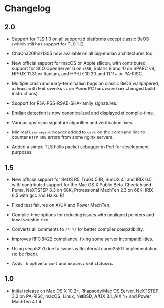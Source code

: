 # Changelog

## 2.0

- Support for TLS 1.3 on all supported platforms except classic BeOS
  (which still has support for TLS 1.2).

- ChaCha20Poly1305 now available on all big-endian architectures too.

- New official support for macOS on Apple silicon, with contributed support
  for SCO OpenServer 6 on `i386`, Solaris 9 and 10 on SPARC v9, HP-UX 11.31
  on Itanium, and HP-UX 10.20 and 11.11+ on PA-RISC.

- Multiple crash and early-termination bugs on classic BeOS wallpapered, at
  least with Metrowerks `cc` on PowerPC hardware (see changed build
  instructions).

- Support for RSA-PSS-RSAE-SHA-family signatures.

- Endian detection is now canonicalized and displayed at compile-time.

- Various upstream signature algorithm and verification fixes.

- Minimal `User-Agent` header added to `carl` on the command line to counter
  `HTTP 500` errors from some nginx servers.

- Added a simple TLS hello packet debugger in Perl for development purposes.

## 1.5

- New official support for BeOS R5, Tru64 5.1B, SunOS 4.1 and IRIX 6.5,
  with contributed support for the Mac OS X Public Beta, Cheetah and Puma,
  NeXTSTEP 3.3 on 68K, Professional MachTen 2.3 on 68K, IRIX 6.5 with gcc
  and Haiku R1.

- Fixed test failures on A/UX and Power MachTen.

- Compile-time options for reducing issues with unaligned pointers and
  local variable size.

- Converts all comments to `/* */` for better compiler compatibility.

- Improves RFC 8422 compliance, fixing some server incompatibilities.

- Using secp521r1 due to issues with internal curve25519 implementation
  (to be fixed).

- Adds `-N` option to `carl` and expands exit statuses.

## 1.0

- Initial release on Mac OS X 10.2+, Rhapsody/Mac OS Server, NeXTSTEP 3.3
  on PA-RISC, macOS, Linux, NetBSD, A/UX 3.1, AIX 4+ and Power MachTen 4.1.4.
